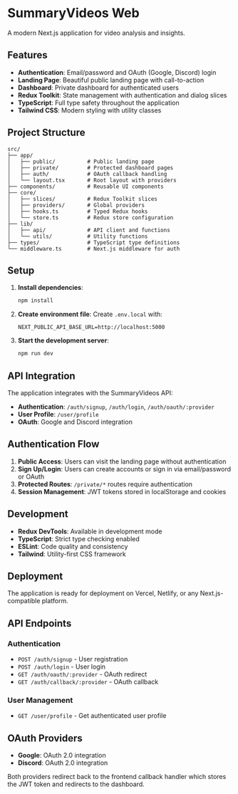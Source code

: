 # SummaryVideos Web

A modern Next.js application for video analysis and insights.

## Features

- **Authentication**: Email/password and OAuth (Google, Discord) login
- **Landing Page**: Beautiful public landing page with call-to-action
- **Dashboard**: Private dashboard for authenticated users
- **Redux Toolkit**: State management with authentication and dialog slices
- **TypeScript**: Full type safety throughout the application
- **Tailwind CSS**: Modern styling with utility classes

## Project Structure

```
src/
├── app/
│   ├── public/          # Public landing page
│   ├── private/         # Protected dashboard pages
│   ├── auth/            # OAuth callback handling
│   └── layout.tsx       # Root layout with providers
├── components/          # Reusable UI components
├── core/
│   ├── slices/          # Redux Toolkit slices
│   ├── providers/       # Global providers
│   ├── hooks.ts         # Typed Redux hooks
│   └── store.ts         # Redux store configuration
├── lib/
│   ├── api/             # API client and functions
│   └── utils/           # Utility functions
├── types/               # TypeScript type definitions
└── middleware.ts        # Next.js middleware for auth
```

## Setup

1. **Install dependencies**:
   ```bash
   npm install
   ```

2. **Create environment file**:
   Create `.env.local` with:
   ```
   NEXT_PUBLIC_API_BASE_URL=http://localhost:5000
   ```

3. **Start the development server**:
   ```bash
   npm run dev
   ```

## API Integration

The application integrates with the SummaryVideos API:

- **Authentication**: `/auth/signup`, `/auth/login`, `/auth/oauth/:provider`
- **User Profile**: `/user/profile`
- **OAuth**: Google and Discord integration

## Authentication Flow

1. **Public Access**: Users can visit the landing page without authentication
2. **Sign Up/Login**: Users can create accounts or sign in via email/password or OAuth
3. **Protected Routes**: `/private/*` routes require authentication
4. **Session Management**: JWT tokens stored in localStorage and cookies

## Development

- **Redux DevTools**: Available in development mode
- **TypeScript**: Strict type checking enabled
- **ESLint**: Code quality and consistency
- **Tailwind**: Utility-first CSS framework

## Deployment

The application is ready for deployment on Vercel, Netlify, or any Next.js-compatible platform.

## API Endpoints

### Authentication
- `POST /auth/signup` - User registration
- `POST /auth/login` - User login
- `GET /auth/oauth/:provider` - OAuth redirect
- `GET /auth/callback/:provider` - OAuth callback

### User Management
- `GET /user/profile` - Get authenticated user profile

## OAuth Providers

- **Google**: OAuth 2.0 integration
- **Discord**: OAuth 2.0 integration

Both providers redirect back to the frontend callback handler which stores the JWT token and redirects to the dashboard.
